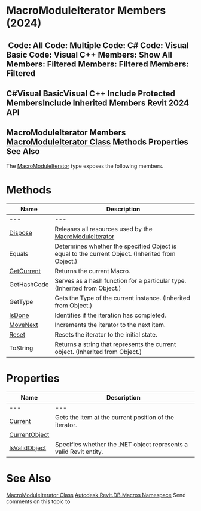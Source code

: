 # MacroModuleIterator Members (2024)

﻿
 Code: All Code: Multiple Code: C# Code: Visual Basic Code: Visual C++  Members: Show All Members: Filtered Members: Filtered Members: Filtered   
---  
C#Visual BasicVisual C++
Include Protected MembersInclude Inherited Members
Revit 2024 API  
---  
MacroModuleIterator Members  
[MacroModuleIterator Class](320b8746-c7b2-797a-6764-babdf0c79715.md "MacroModuleIterator Class") Methods Properties See Also  
---  
The [MacroModuleIterator](320b8746-c7b2-797a-6764-babdf0c79715.md "MacroModuleIterator Class") type exposes the following members.
# Methods
| Name | Description |
| --- | --- |
| --- | --- | --- |
| [Dispose](29386eec-7a2f-0ade-434b-ab6cf3463031.md "Dispose Method") | Releases all resources used by the [MacroModuleIterator](320b8746-c7b2-797a-6764-babdf0c79715.md "MacroModuleIterator Class") |
| Equals | Determines whether the specified Object is equal to the current Object. (Inherited from Object.) |
| [GetCurrent](7a448a5d-472f-6573-ef92-4cad6e86dfdf.md "GetCurrent Method") | Returns the current Macro. |
| GetHashCode | Serves as a hash function for a particular type.  (Inherited from Object.) |
| GetType | Gets the Type of the current instance. (Inherited from Object.) |
| [IsDone](5bdae35f-f688-519e-6f13-64515ad8e384.md "IsDone Method") | Identifies if the iteration has completed. |
| [MoveNext](e4df3df8-f8df-dbe5-ef0b-00857e9cd6ee.md "MoveNext Method") | Increments the iterator to the next item. |
| [Reset](855c752b-75d9-b8a1-2dd3-691950b56e93.md "Reset Method") | Resets the iterator to the initial state. |
| ToString | Returns a string that represents the current object. (Inherited from Object.) |

# Properties
| Name | Description |
| --- | --- |
| --- | --- | --- |
| [Current](423853c6-d711-2a8d-7cce-9df6b3f3e2be.md "Current Property") | Gets the item at the current position of the iterator. |
| [CurrentObject](f4c70c6c-d0f3-0fb0-0aa5-b5bfe02fe3e8.md "CurrentObject Property") |
| [IsValidObject](e734d625-f3ee-79fc-c046-1023ad0c4cfc.md "IsValidObject Property") | Specifies whether the .NET object represents a valid Revit entity. |

# See Also
[MacroModuleIterator Class](320b8746-c7b2-797a-6764-babdf0c79715.md "MacroModuleIterator Class")
[Autodesk.Revit.DB.Macros Namespace](8b8f9876-f4c2-abff-fc5b-79e337d84e01.md "Autodesk.Revit.DB.Macros Namespace")
Send comments on this topic to 